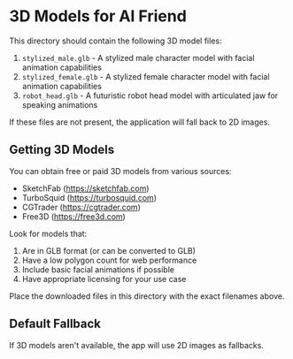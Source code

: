 
# 3D Models for AI Friend

This directory should contain the following 3D model files:

1. `stylized_male.glb` - A stylized male character model with facial animation capabilities
2. `stylized_female.glb` - A stylized female character model with facial animation capabilities
3. `robot_head.glb` - A futuristic robot head model with articulated jaw for speaking animations

If these files are not present, the application will fall back to 2D images.

## Getting 3D Models

You can obtain free or paid 3D models from various sources:
- SketchFab (https://sketchfab.com)
- TurboSquid (https://turbosquid.com)
- CGTrader (https://cgtrader.com)
- Free3D (https://free3d.com)

Look for models that:
1. Are in GLB format (or can be converted to GLB)
2. Have a low polygon count for web performance
3. Include basic facial animations if possible
4. Have appropriate licensing for your use case

Place the downloaded files in this directory with the exact filenames above.

## Default Fallback

If 3D models aren't available, the app will use 2D images as fallbacks.
